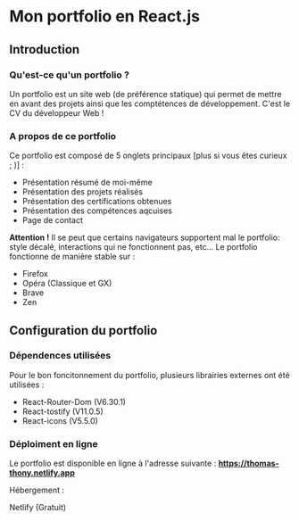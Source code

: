 # Mon portfolio en React.js

## Introduction 

### Qu'est-ce qu'un portfolio ?
Un portfolio est un site web (de préférence statique) qui permet de mettre en avant des projets ainsi que les comptétences de développement.
C'est le CV du développeur Web ! 

### A propos de ce portfolio
Ce portfolio est composé de 5 onglets principaux [plus si vous êtes curieux ; )] :

- Présentation résumé de moi-même
- Présentation des projets réalisés
- Présentation des certifications obtenues
- Présentation des compétences aqcuises
- Page de contact

<b>Attention !</b> Il se peut que certains navigateurs supportent mal le portfolio: style décalé, interactions qui ne fonctionnent pas, etc...
Le portfolio fonctionne de manière stable sur : 
- Firefox
- Opéra (Classique et GX)
- Brave 
- Zen

## Configuration du portfolio
### Dépendences utilisées 
Pour le bon foncitonnement du portfolio, plusieurs librairies externes ont été utilisées : 

- React-Router-Dom (V6.30.1)
- React-tostify (V11.0.5)
- React-icons (V5.5.0)

### Déploiment en ligne
Le portfolio est disponible en ligne à l'adresse suivante : <b>https://thomas-thony.netlify.app</b>

Hébergement : 

Netlify (Gratuit)
